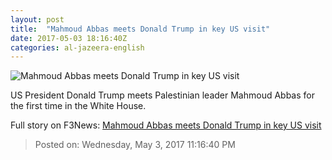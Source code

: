 ```yaml
---
layout: post
title:  "Mahmoud Abbas meets Donald Trump in key US visit"
date: 2017-05-03 18:16:40Z
categories: al-jazeera-english
---
```


![Mahmoud Abbas meets Donald Trump in key US visit](http://www.aljazeera.com/mritems/Images/2017/5/3/b282efce265d4004a517f9cc4df1c701_18.jpg)

US President Donald Trump meets Palestinian leader Mahmoud Abbas for the first time in the White House.


Full story on F3News: [Mahmoud Abbas meets Donald Trump in key US visit](http://www.f3nws.com/n/JAFBqE)

> Posted on: Wednesday, May 3, 2017 11:16:40 PM
